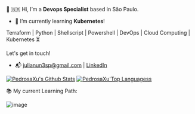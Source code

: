 👋 🇧🇷 Hi, I’m a <strong>Devops Specialist</strong> based in São Paulo. 
- 🌱 I’m currently learning <strong>Kubernetes</strong>!

Terraform | Python | Shellscript | Powershell |  DevOps | Cloud Computing | Kubernetes ⏳

Let's get in touch!
- 📬 julianun3sp@gmail.com | [LinkedIn](http://linkedin.com/in/julianunesp/)

[![PedrosaXu's Github Stats](https://github-readme-stats.vercel.app/api?username=pedrosaxu)](https://github.com/anuraghazra/github-readme-stats) 
[![PedrosaXu'Top Languagess](https://github-readme-stats.vercel.app/api/top-langs/?username=pedrosaxu&hide=css,html,jupyter%20notebook&langs_count=8&layout=compact)](https://github.com/anuraghazra/github-readme-stats)

📚 My current Learning Path:

![image](https://github.com/pedrosaxu/julianunesp/assets/101535045/c7f09993-c90c-4856-b906-331b4445947a)


<!---
julianunesp/julianunesp is a ✨ special ✨ repository because its `README.md` (this file) appears on your GitHub profile.
You can click the Preview link to take a look at your changes.
--->

